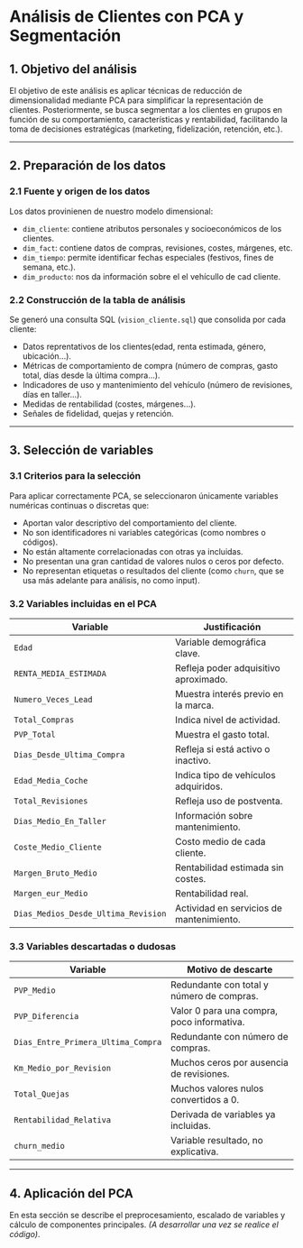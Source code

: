 # Análisis de Clientes con PCA y Segmentación

## 1. Objetivo del análisis

El objetivo de este análisis es aplicar técnicas de reducción de dimensionalidad mediante PCA para simplificar la representación de clientes.
Posteriormente, se busca segmentar a los clientes en grupos en función de su comportamiento, características y rentabilidad, facilitando la toma de decisiones estratégicas (marketing, fidelización, retención, etc.).

---

## 2. Preparación de los datos

### 2.1 Fuente y origen de los datos

Los datos provinienen de nuestro modelo dimensional:

- `dim_cliente`: contiene atributos personales y socioeconómicos de los clientes.
- `dim_fact`: contiene datos de compras, revisiones, costes, márgenes, etc.
- `dim_tiempo`: permite identificar fechas especiales (festivos, fines de semana, etc.).
- `dim_producto`: nos da información sobre el el vehícullo de cad cliente.



### 2.2 Construcción de la tabla de análisis

Se generó una consulta SQL (`vision_cliente.sql`) que consolida por cada cliente:

- Datos reprentativos de los clientes(edad, renta estimada, género, ubicación...).
- Métricas de comportamiento de compra (número de compras, gasto total, días desde la última compra...).
- Indicadores de uso y mantenimiento del vehículo (número de revisiones, días en taller...).
- Medidas de rentabilidad (costes, márgenes...).
- Señales de fidelidad, quejas y retención.

---

## 3. Selección de variables

### 3.1 Criterios para la selección

Para aplicar correctamente PCA, se seleccionaron únicamente variables numéricas continuas o discretas que:

- Aportan valor descriptivo del comportamiento del cliente.
- No son identificadores ni variables categóricas (como nombres o códigos).
- No están altamente correlacionadas con otras ya incluidas.
- No presentan una gran cantidad de valores nulos o ceros por defecto.
- No representan etiquetas o resultados del cliente (como `churn`, que se usa más adelante para análisis, no como input).

### 3.2 Variables incluidas en el PCA

| Variable                             | Justificación |
|-------------------------------------|----------------|
| `Edad`                              | Variable demográfica clave. |
| `RENTA_MEDIA_ESTIMADA`             | Refleja poder adquisitivo aproximado. |
| `Numero_Veces_Lead`                | Muestra interés previo en la marca. |
| `Total_Compras`                    | Indica nivel de actividad. |
| `PVP_Total`                        | Muestra el gasto total. |
| `Dias_Desde_Ultima_Compra`         | Refleja si está activo o inactivo. |
| `Edad_Media_Coche`                | Indica tipo de vehículos adquiridos. |
| `Total_Revisiones`                 | Refleja uso de postventa. |
| `Dias_Medio_En_Taller`             | Información sobre mantenimiento. |
| `Coste_Medio_Cliente`              | Costo medio de cada cliente. |
| `Margen_Bruto_Medio`               | Rentabilidad estimada sin costes. |
| `Margen_eur_Medio`                 | Rentabilidad real. |
| `Dias_Medios_Desde_Ultima_Revision`| Actividad en servicios de mantenimiento. |

### 3.3 Variables descartadas o dudosas

| Variable                        | Motivo de descarte |
|--------------------------------|---------------------|
| `PVP_Medio`                    | Redundante con total y número de compras. |
| `PVP_Diferencia`               | Valor 0 para una compra, poco informativa. |
| `Dias_Entre_Primera_Ultima_Compra` | Redundante con número de compras. |
| `Km_Medio_por_Revision`        | Muchos ceros por ausencia de revisiones. |
| `Total_Quejas`                 | Muchos valores nulos convertidos a 0. |
| `Rentabilidad_Relativa`        | Derivada de variables ya incluidas. |
| `churn_medio`                  | Variable resultado, no explicativa. |

---

## 4. Aplicación del PCA

En esta sección se describe el preprocesamiento, escalado de variables y cálculo de componentes principales. *(A desarrollar una vez se realice el código)*.